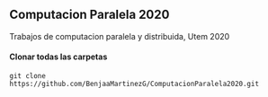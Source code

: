 ## Computacion Paralela 2020
Trabajos de computacion paralela y distribuida, Utem 2020



#### Clonar todas las carpetas
```
git clone https://github.com/BenjaaMartinezG/ComputacionParalela2020.git
```
